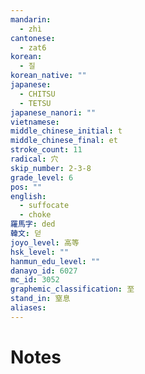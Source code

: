 ```yaml
---
mandarin:
  - zhì
cantonese:
  - zat6
korean:
  - 질
korean_native: ""
japanese:
  - CHITSU
  - TETSU
japanese_nanori: ""
vietnamese:
middle_chinese_initial: t
middle_chinese_final: et
stroke_count: 11
radical: 穴
skip_number: 2-3-8
grade_level: 6
pos: ""
english:
  - suffocate
  - choke
羅馬字: ded
韓文: 덛
joyo_level: 高等
hsk_level: ""
hanmun_edu_level: ""
danayo_id: 6027
mc_id: 3052
graphemic_classification: 至
stand_in: 窒息
aliases:
---
```


# Notes
